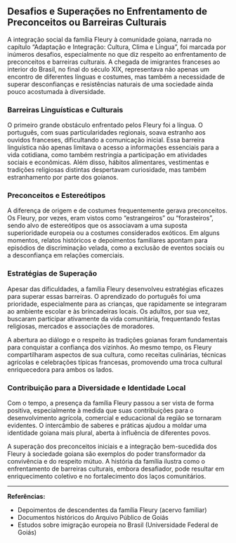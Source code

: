 ## Desafios e Superações no Enfrentamento de Preconceitos ou Barreiras Culturais

A integração social da família Fleury à comunidade goiana, narrada no capítulo “Adaptação e Integração: Cultura, Clima e Língua”, foi marcada por inúmeros desafios, especialmente no que diz respeito ao enfrentamento de preconceitos e barreiras culturais. A chegada de imigrantes franceses ao interior do Brasil, no final do século XIX, representava não apenas um encontro de diferentes línguas e costumes, mas também a necessidade de superar desconfianças e resistências naturais de uma sociedade ainda pouco acostumada à diversidade.

### Barreiras Linguísticas e Culturais

O primeiro grande obstáculo enfrentado pelos Fleury foi a língua. O português, com suas particularidades regionais, soava estranho aos ouvidos franceses, dificultando a comunicação inicial. Essa barreira linguística não apenas limitava o acesso a informações essenciais para a vida cotidiana, como também restringia a participação em atividades sociais e econômicas. Além disso, hábitos alimentares, vestimentas e tradições religiosas distintas despertavam curiosidade, mas também estranhamento por parte dos goianos.

### Preconceitos e Estereótipos

A diferença de origem e de costumes frequentemente gerava preconceitos. Os Fleury, por vezes, eram vistos como “estrangeiros” ou “forasteiros”, sendo alvo de estereótipos que os associavam a uma suposta superioridade europeia ou a costumes considerados exóticos. Em alguns momentos, relatos históricos e depoimentos familiares apontam para episódios de discriminação velada, como a exclusão de eventos sociais ou a desconfiança em relações comerciais.

### Estratégias de Superação

Apesar das dificuldades, a família Fleury desenvolveu estratégias eficazes para superar essas barreiras. O aprendizado do português foi uma prioridade, especialmente para as crianças, que rapidamente se integraram ao ambiente escolar e às brincadeiras locais. Os adultos, por sua vez, buscaram participar ativamente da vida comunitária, frequentando festas religiosas, mercados e associações de moradores.

A abertura ao diálogo e o respeito às tradições goianas foram fundamentais para conquistar a confiança dos vizinhos. Ao mesmo tempo, os Fleury compartilharam aspectos de sua cultura, como receitas culinárias, técnicas agrícolas e celebrações típicas francesas, promovendo uma troca cultural enriquecedora para ambos os lados.

### Contribuição para a Diversidade e Identidade Local

Com o tempo, a presença da família Fleury passou a ser vista de forma positiva, especialmente à medida que suas contribuições para o desenvolvimento agrícola, comercial e educacional da região se tornaram evidentes. O intercâmbio de saberes e práticas ajudou a moldar uma identidade goiana mais plural, aberta à influência de diferentes povos.

A superação dos preconceitos iniciais e a integração bem-sucedida dos Fleury à sociedade goiana são exemplos do poder transformador da convivência e do respeito mútuo. A história da família ilustra como o enfrentamento de barreiras culturais, embora desafiador, pode resultar em enriquecimento coletivo e no fortalecimento dos laços comunitários.

---

**Referências:**
- Depoimentos de descendentes da família Fleury (acervo familiar)
- Documentos históricos do Arquivo Público de Goiás
- Estudos sobre imigração europeia no Brasil (Universidade Federal de Goiás)